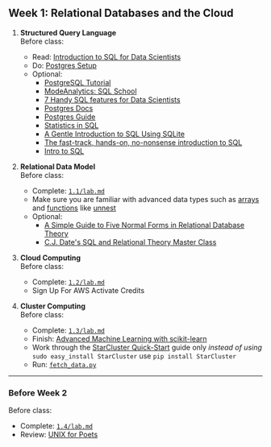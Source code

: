 Week 1: Relational Databases and the Cloud
------------------------------------------

1. __Structured Query Language__  
Before class:
    - Read: [Introduction to SQL for Data Scientists](http://bensresearch.com/downloads/SQL.pdf)
    - Do: [Postgres Setup](https://github.com/zipfian/DSCI6007-student/blob/master/week1/1.1/postgres_setup.md)  
    - Optional:  
        + [PostgreSQL Tutorial](http://www.postgresqltutorial.com/)
        + [ModeAnalytics: SQL School](http://sqlschool.modeanalytics.com/)
        + [7 Handy SQL features for Data Scientists](http://blog.yhathq.com/posts/sql-for-data-scientists.html)
        + [Postgres Docs](http://www.postgresql.org/docs/current/static/tutorial.html)
        + [Postgres Guide](http://postgresguide.com/)
        + [Statistics in SQL](https://github.com/tlevine/sql-statistics)
        + [A Gentle Introduction to SQL Using SQLite](https://github.com/zipfian/SQL-Tutorial)
        + [The fast-track, hands-on, no-nonsense introduction to SQL](https://github.com/dserban/WebDevCourseMaterials/tree/master/1-intro-to-sql)
        + [Intro to SQL](http://bensresearch.com/downloads/SQL.pdf) 

2. __Relational Data Model__  
Before class:
    - Complete: [`1.1/lab.md`](https://github.com/zipfian/DSCI6007-student/blob/master/week1/1.1/lab.md)
    - Make sure you are familiar with advanced data types such as [arrays](http://www.postgresql.org/docs/current/static/arrays.html) and [functions](http://www.postgresql.org/docs/current/static/functions.html) like [unnest](http://www.postgresql.org/docs/current/static/functions-array.html)
    - Optional: 
        + [A Simple Guide to Five Normal Forms in Relational Database Theory](http://www.bkent.net/Doc/simple5.htm)
        + [C.J. Date's SQL and Relational Theory Master Class](http://shop.oreilly.com/product/0636920002710.do)

3. __Cloud Computing__  
Before class:     
    - Complete: [`1.2/lab.md`](https://github.com/zipfian/DSCI6007-student/blob/master/week1/1.2/lab.md)
	- Sign Up For AWS Activate Credits

4. __Cluster Computing__  
Before class:
    - Complete: [`1.3/lab.md`](https://github.com/zipfian/DSCI6007-student/blob/master/week1/1.3/lab.md)
	- Finish: [Advanced Machine Learning with scikit-learn](https://www.youtube.com/watch?v=iFkRt3BCctg)
	- Work through the [StarCluster Quick-Start](http://star.mit.edu/cluster/docs/latest/quickstart.html) guide only *instead of using* `sudo easy_install StarCluster` use `pip install StarCluster`
    - Run: [`fetch_data.py`](https://github.com/zipfian/DSCI6007-student/blob/master/week1/1.4/fetch_data.py)

------------------------------------------

### Before Week 2
Before class:  
* Complete: [`1.4/lab.md`](https://github.com/zipfian/DSCI6007-student/blob/master/week1/1.4/lab.md)
* Review: [UNIX for Poets](http://web.stanford.edu/class/cs124/kwc-unix-for-poets.pdf)
